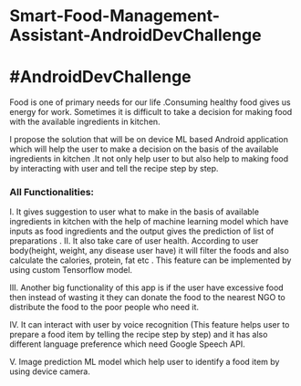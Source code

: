 # Smart-Food-Management-Assistant-AndroidDevChallenge

<h1>#AndroidDevChallenge</h1>

Food is one of primary needs for our life .Consuming healthy food gives us energy for work.
Sometimes it is difficult to take a decision for making food with the available ingredients in kitchen.

I propose the solution that will be on device ML based Android application which will help the user to make a decision on the basis of the available ingredients in kitchen .It not only help user to  but also help to making food by interacting with user and tell the recipe step by step.

<h3>All Functionalities:</h3>

I.	It gives suggestion to user what to make in the basis of available ingredients in kitchen with the help of machine learning model which     have inputs as food ingredients and the output gives the prediction of list of preparations .
II.	It also take care of user health. According to user body(height, weight, any disease user have) it will filter the foods and also           calculate the calories, protein, fat etc . This feature can be implemented by using custom Tensorflow model.

III.	Another big functionality of this app is if the user have excessive food then instead of wasting it they can donate the food to the         nearest NGO to distribute the food to the poor people who need it.

IV.	It can interact with user by voice recognition (This feature helps user to prepare a food item by telling the recipe step by step) and     it has also different language preference which need Google Speech API.

V.	Image prediction ML model which help user to identify a food item by using device camera.



